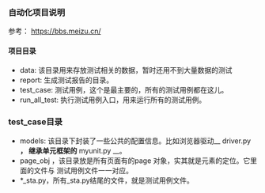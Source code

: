 ### 自动化项目说明

参考：
https://bbs.meizu.cn/

#### 项目目录
* data: 该目录用来存放测试相关的数据，暂时还用不到大量数据的测试
* report: 生成测试报告的目录。
* test_case: 测试用例，这个是最主要的，所有的测试用例都在这儿。
* run_all_test: 执行测试用例入口，用来运行所有的测试用例。 

### test_case目录
* models: 该目录下封装了一些公共的配置信息。比如浏览器驱动__ driver.py __，
  继承单元框架的__ myunit.py __。
* page_obj ，该目录放是所有页面有的page 对象，实其就是元素的定位。它里面的文件与
  测试用例文件一一对应。
* *_sta.py，所有_sta.py结尾的文件，就是测试用例文件。
   

